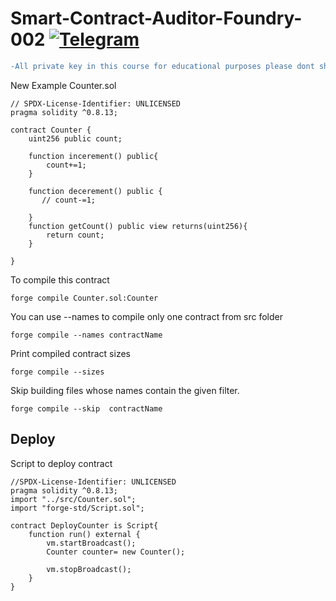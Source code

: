 # Smart-Contract-Auditor-Foundry-002 [![Telegram](https://img.shields.io/badge/chat-gray?logo=telegram)](https://t.me/web3Eg_aiuditor)
```diff
-All private key in this course for educational purposes please dont share your private key in plaintext
```
New Example Counter.sol
```solidity
// SPDX-License-Identifier: UNLICENSED
pragma solidity ^0.8.13;

contract Counter {
    uint256 public count;

    function incerement() public{
        count+=1;
    }

    function decerement() public {
       // count-=1;

    }
    function getCount() public view returns(uint256){
        return count;
    }
    
}
```
To compile this contract
```solidity
forge compile Counter.sol:Counter
```
You can use --names to compile only one contract from src folder
```solidity
forge compile --names contractName
```
 Print compiled contract sizes
 ```solidity
forge compile --sizes
```
Skip building files whose names contain the given filter.
```solidity
forge compile --skip  contractName
```
## Deploy
Script to deploy contract
```solidity
//SPDX-License-Identifier: UNLICENSED
pragma solidity ^0.8.13;
import "../src/Counter.sol";
import "forge-std/Script.sol";

contract DeployCounter is Script{
    function run() external {
        vm.startBroadcast();
        Counter counter= new Counter();

        vm.stopBroadcast();
    }
}
```





